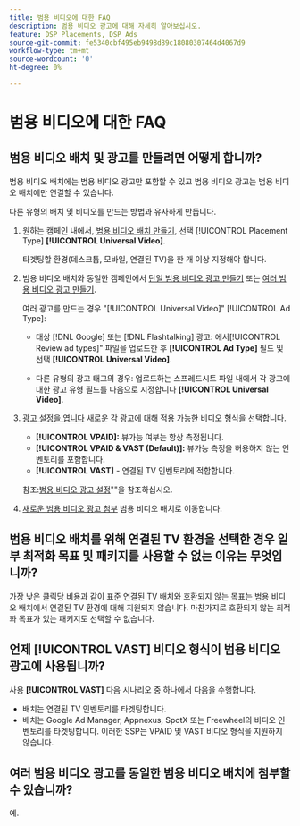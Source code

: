 ```yaml
---
title: 범용 비디오에 대한 FAQ
description: 범용 비디오 광고에 대해 자세히 알아보십시오.
feature: DSP Placements, DSP Ads
source-git-commit: fe5340cbf495eb9498d89c18080307464d4067d9
workflow-type: tm+mt
source-wordcount: '0'
ht-degree: 0%

---
```


# 범용 비디오에 대한 FAQ

## 범용 비디오 배치 및 광고를 만들려면 어떻게 합니까?

범용 비디오 배치에는 범용 비디오 광고만 포함할 수 있고 범용 비디오 광고는 범용 비디오 배치에만 연결할 수 있습니다.

다른 유형의 배치 및 비디오를 만드는 방법과 유사하게 만듭니다.

1. 원하는 캠페인 내에서, [범용 비디오 배치 만들기](/help/dsp/campaign-management/placements/placement-create.md), 선택 [!UICONTROL Placement Type] **[!UICONTROL Universal Video]**.

   타겟팅할 환경(데스크톱, 모바일, 연결된 TV)을 한 개 이상 지정해야 합니다.

1. 범용 비디오 배치와 동일한 캠페인에서 [단일 범용 비디오 광고 만들기](/help/dsp/campaign-management/ads/ad-create.md) 또는 [여러 범용 비디오 광고 만들기](/help/dsp/campaign-management/ads/ad-create-multiple.md).

   여러 광고를 만드는 경우 &quot;[!UICONTROL Universal Video]&quot; [!UICONTROL Ad Type]:

   * 대상 [!DNL Google] 또는 [!DNL Flashtalking] 광고: 에서[!UICONTROL Review ad types]&quot; 파일을 업로드한 후 **[!UICONTROL Ad Type]** 필드 및 선택 **[!UICONTROL Universal Video]**.

   * 다른 유형의 광고 태그의 경우: 업로드하는 스프레드시트 파일 내에서 각 광고에 대한 광고 유형 필드를 다음으로 지정합니다 **[!UICONTROL Universal Video]**.

1. [광고 설정을 엽니다](/help/dsp/campaign-management/ads/ad-edit.md) 새로운 각 광고에 대해 적용 가능한 비디오 형식을 선택합니다.

   * **[!UICONTROL VPAID]:** 뷰가능 여부는 항상 측정됩니다.
   * **[!UICONTROL VPAID & VAST (Default)]:** 뷰가능 측정을 허용하지 않는 인벤토리를 포함합니다.
   * **[!UICONTROL VAST]** - 연결된 TV 인벤토리에 적합합니다.

   참조:[범용 비디오 광고 설정](/help/dsp/campaign-management/ads/ad-settings-universal-video.md)&quot;&quot;을 참조하십시오.

1. [새로운 범용 비디오 광고 첨부](/help/dsp/campaign-management/ads/ad-attach-to-placement.md) 범용 비디오 배치로 이동합니다.

## 범용 비디오 배치를 위해 연결된 TV 환경을 선택한 경우 일부 최적화 목표 및 패키지를 사용할 수 없는 이유는 무엇입니까?

가장 낮은 클릭당 비용과 같이 표준 연결된 TV 배치와 호환되지 않는 목표는 범용 비디오 배치에서 연결된 TV 환경에 대해 지원되지 않습니다. 마찬가지로 호환되지 않는 최적화 목표가 있는 패키지도 선택할 수 없습니다.

## 언제 **[!UICONTROL VAST]** 비디오 형식이 범용 비디오 광고에 사용됩니까?

사용 **[!UICONTROL VAST]** 다음 시나리오 중 하나에서 다음을 수행합니다.

* 배치는 연결된 TV 인벤토리를 타겟팅합니다.
* 배치는 Google Ad Manager, Appnexus, SpotX 또는 Freewheel의 비디오 인벤토리를 타겟팅합니다. 이러한 SSP는 VPAID 및 VAST 비디오 형식을 지원하지 않습니다.

## 여러 범용 비디오 광고를 동일한 범용 비디오 배치에 첨부할 수 있습니까?

예.
